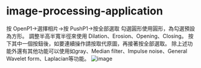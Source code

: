 # image-processing-application
按 OpenP1->選擇相片->按 PushP1->按全部選取
勾選圓形使用圓形，為勾選預設為方形。
調整半高半寬半徑來使用 Dilation、Erosion、Opening、Closing。
按下其中一個按鈕後，如要連續操作請按取代原圖，再接著按全部選取。
除上述功能外還有其他功能可以使用如gray、Median filter、Impulse noise、General Wavelet form、Laplacian等功能。
![image](https://github.com/jamie-commander/image-processing-application/blob/78009fd55f143939735ca854a1771d5e87cc961c/1.jpg)
